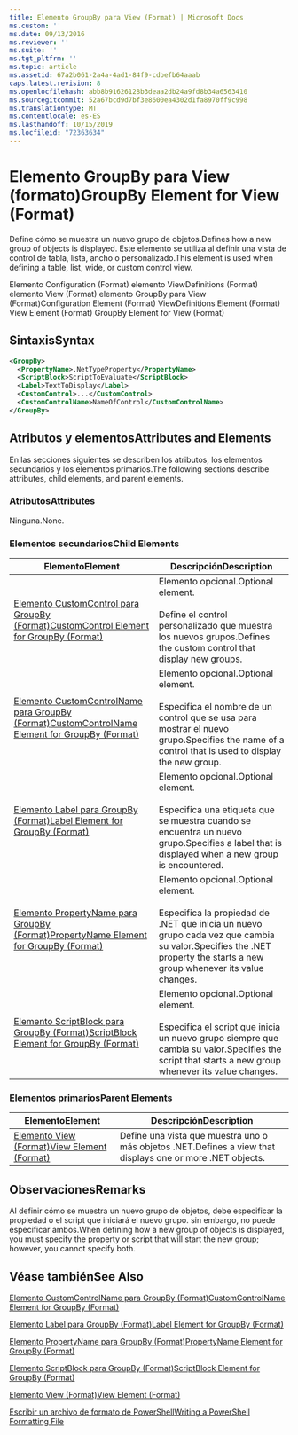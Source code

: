 ```yaml
---
title: Elemento GroupBy para View (Format) | Microsoft Docs
ms.custom: ''
ms.date: 09/13/2016
ms.reviewer: ''
ms.suite: ''
ms.tgt_pltfrm: ''
ms.topic: article
ms.assetid: 67a2b061-2a4a-4ad1-84f9-cdbefb64aaab
caps.latest.revision: 8
ms.openlocfilehash: abb8b91626128b3deaa2db24a9fd8b34a6563410
ms.sourcegitcommit: 52a67bcd9d7bf3e8600ea4302d1fa8970ff9c998
ms.translationtype: MT
ms.contentlocale: es-ES
ms.lasthandoff: 10/15/2019
ms.locfileid: "72363634"
---
```

# <a name="groupby-element-for-view-format"></a><span data-ttu-id="7a1b6-102">Elemento GroupBy para View (formato)</span><span class="sxs-lookup"><span data-stu-id="7a1b6-102">GroupBy Element for View (Format)</span></span>

<span data-ttu-id="7a1b6-103">Define cómo se muestra un nuevo grupo de objetos.</span><span class="sxs-lookup"><span data-stu-id="7a1b6-103">Defines how a new group of objects is displayed.</span></span> <span data-ttu-id="7a1b6-104">Este elemento se utiliza al definir una vista de control de tabla, lista, ancho o personalizado.</span><span class="sxs-lookup"><span data-stu-id="7a1b6-104">This element is used when defining a table, list, wide, or custom control view.</span></span>

<span data-ttu-id="7a1b6-105">Elemento Configuration (Format) elemento ViewDefinitions (Format) elemento View (Format) elemento GroupBy para View (Format)</span><span class="sxs-lookup"><span data-stu-id="7a1b6-105">Configuration Element (Format) ViewDefinitions Element (Format) View Element (Format) GroupBy Element for View (Format)</span></span>

## <a name="syntax"></a><span data-ttu-id="7a1b6-106">Sintaxis</span><span class="sxs-lookup"><span data-stu-id="7a1b6-106">Syntax</span></span>

```xml
<GroupBy>
  <PropertyName>.NetTypeProperty</PropertyName>
  <ScriptBlock>ScriptToEvaluate</ScriptBlock>
  <Label>TextToDisplay</Label>
  <CustomControl>...</CustomControl>
  <CustomControlName>NameOfControl</CustomControlName>
</GroupBy>
```

## <a name="attributes-and-elements"></a><span data-ttu-id="7a1b6-107">Atributos y elementos</span><span class="sxs-lookup"><span data-stu-id="7a1b6-107">Attributes and Elements</span></span>

<span data-ttu-id="7a1b6-108">En las secciones siguientes se describen los atributos, los elementos secundarios y los elementos primarios.</span><span class="sxs-lookup"><span data-stu-id="7a1b6-108">The following sections describe attributes, child elements, and parent elements.</span></span>

### <a name="attributes"></a><span data-ttu-id="7a1b6-109">Atributos</span><span class="sxs-lookup"><span data-stu-id="7a1b6-109">Attributes</span></span>

<span data-ttu-id="7a1b6-110">Ninguna.</span><span class="sxs-lookup"><span data-stu-id="7a1b6-110">None.</span></span>

### <a name="child-elements"></a><span data-ttu-id="7a1b6-111">Elementos secundarios</span><span class="sxs-lookup"><span data-stu-id="7a1b6-111">Child Elements</span></span>

|<span data-ttu-id="7a1b6-112">Elemento</span><span class="sxs-lookup"><span data-stu-id="7a1b6-112">Element</span></span>|<span data-ttu-id="7a1b6-113">Descripción</span><span class="sxs-lookup"><span data-stu-id="7a1b6-113">Description</span></span>|
|-------------|-----------------|
|[<span data-ttu-id="7a1b6-114">Elemento CustomControl para GroupBy (Format)</span><span class="sxs-lookup"><span data-stu-id="7a1b6-114">CustomControl Element for GroupBy (Format)</span></span>](./customcontrol-element-for-groupby-format.md)|<span data-ttu-id="7a1b6-115">Elemento opcional.</span><span class="sxs-lookup"><span data-stu-id="7a1b6-115">Optional element.</span></span><br /><br /> <span data-ttu-id="7a1b6-116">Define el control personalizado que muestra los nuevos grupos.</span><span class="sxs-lookup"><span data-stu-id="7a1b6-116">Defines the custom control that display new groups.</span></span>|
|[<span data-ttu-id="7a1b6-117">Elemento CustomControlName para GroupBy (Format)</span><span class="sxs-lookup"><span data-stu-id="7a1b6-117">CustomControlName Element for GroupBy (Format)</span></span>](./customcontrolname-element-for-groupby-format.md)|<span data-ttu-id="7a1b6-118">Elemento opcional.</span><span class="sxs-lookup"><span data-stu-id="7a1b6-118">Optional element.</span></span><br /><br /> <span data-ttu-id="7a1b6-119">Especifica el nombre de un control que se usa para mostrar el nuevo grupo.</span><span class="sxs-lookup"><span data-stu-id="7a1b6-119">Specifies the name of a control that is used to display the new group.</span></span>|
|[<span data-ttu-id="7a1b6-120">Elemento Label para GroupBy (Format)</span><span class="sxs-lookup"><span data-stu-id="7a1b6-120">Label Element for GroupBy (Format)</span></span>](./label-element-for-groupby-format.md)|<span data-ttu-id="7a1b6-121">Elemento opcional.</span><span class="sxs-lookup"><span data-stu-id="7a1b6-121">Optional element.</span></span><br /><br /> <span data-ttu-id="7a1b6-122">Especifica una etiqueta que se muestra cuando se encuentra un nuevo grupo.</span><span class="sxs-lookup"><span data-stu-id="7a1b6-122">Specifies a label that is displayed when a new group is encountered.</span></span>|
|[<span data-ttu-id="7a1b6-123">Elemento PropertyName para GroupBy (Format)</span><span class="sxs-lookup"><span data-stu-id="7a1b6-123">PropertyName Element for GroupBy (Format)</span></span>](./propertyname-element-for-groupby-format.md)|<span data-ttu-id="7a1b6-124">Elemento opcional.</span><span class="sxs-lookup"><span data-stu-id="7a1b6-124">Optional element.</span></span><br /><br /> <span data-ttu-id="7a1b6-125">Especifica la propiedad de .NET que inicia un nuevo grupo cada vez que cambia su valor.</span><span class="sxs-lookup"><span data-stu-id="7a1b6-125">Specifies the .NET property the starts a new group whenever its value changes.</span></span>|
|[<span data-ttu-id="7a1b6-126">Elemento ScriptBlock para GroupBy (Format)</span><span class="sxs-lookup"><span data-stu-id="7a1b6-126">ScriptBlock Element for GroupBy (Format)</span></span>](./scriptblock-element-for-groupby-format.md)|<span data-ttu-id="7a1b6-127">Elemento opcional.</span><span class="sxs-lookup"><span data-stu-id="7a1b6-127">Optional element.</span></span><br /><br /> <span data-ttu-id="7a1b6-128">Especifica el script que inicia un nuevo grupo siempre que cambia su valor.</span><span class="sxs-lookup"><span data-stu-id="7a1b6-128">Specifies the script that starts a new group whenever its value changes.</span></span>|

### <a name="parent-elements"></a><span data-ttu-id="7a1b6-129">Elementos primarios</span><span class="sxs-lookup"><span data-stu-id="7a1b6-129">Parent Elements</span></span>

|<span data-ttu-id="7a1b6-130">Elemento</span><span class="sxs-lookup"><span data-stu-id="7a1b6-130">Element</span></span>|<span data-ttu-id="7a1b6-131">Descripción</span><span class="sxs-lookup"><span data-stu-id="7a1b6-131">Description</span></span>|
|-------------|-----------------|
|[<span data-ttu-id="7a1b6-132">Elemento View (Format)</span><span class="sxs-lookup"><span data-stu-id="7a1b6-132">View Element (Format)</span></span>](./view-element-format.md)|<span data-ttu-id="7a1b6-133">Define una vista que muestra uno o más objetos .NET.</span><span class="sxs-lookup"><span data-stu-id="7a1b6-133">Defines a view that displays one or more .NET objects.</span></span>|

## <a name="remarks"></a><span data-ttu-id="7a1b6-134">Observaciones</span><span class="sxs-lookup"><span data-stu-id="7a1b6-134">Remarks</span></span>

<span data-ttu-id="7a1b6-135">Al definir cómo se muestra un nuevo grupo de objetos, debe especificar la propiedad o el script que iniciará el nuevo grupo. sin embargo, no puede especificar ambos.</span><span class="sxs-lookup"><span data-stu-id="7a1b6-135">When defining how a new group of objects is displayed, you must specify the property or script that will start the new group; however, you cannot specify both.</span></span>

## <a name="see-also"></a><span data-ttu-id="7a1b6-136">Véase también</span><span class="sxs-lookup"><span data-stu-id="7a1b6-136">See Also</span></span>

[<span data-ttu-id="7a1b6-137">Elemento CustomControlName para GroupBy (Format)</span><span class="sxs-lookup"><span data-stu-id="7a1b6-137">CustomControlName Element for GroupBy (Format)</span></span>](./customcontrolname-element-for-groupby-format.md)

[<span data-ttu-id="7a1b6-138">Elemento Label para GroupBy (Format)</span><span class="sxs-lookup"><span data-stu-id="7a1b6-138">Label Element for GroupBy (Format)</span></span>](./label-element-for-groupby-format.md)

[<span data-ttu-id="7a1b6-139">Elemento PropertyName para GroupBy (Format)</span><span class="sxs-lookup"><span data-stu-id="7a1b6-139">PropertyName Element for GroupBy (Format)</span></span>](./propertyname-element-for-groupby-format.md)

[<span data-ttu-id="7a1b6-140">Elemento ScriptBlock para GroupBy (Format)</span><span class="sxs-lookup"><span data-stu-id="7a1b6-140">ScriptBlock Element for GroupBy (Format)</span></span>](./scriptblock-element-for-groupby-format.md)

[<span data-ttu-id="7a1b6-141">Elemento View (Format)</span><span class="sxs-lookup"><span data-stu-id="7a1b6-141">View Element (Format)</span></span>](./view-element-format.md)

[<span data-ttu-id="7a1b6-142">Escribir un archivo de formato de PowerShell</span><span class="sxs-lookup"><span data-stu-id="7a1b6-142">Writing a PowerShell Formatting File</span></span>](./writing-a-powershell-formatting-file.md)
